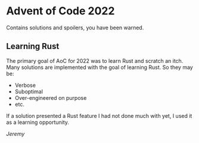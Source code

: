 # Advent of Code 2022

Contains solutions and spoilers, you have been warned. 

## Learning Rust

The primary goal of AoC for 2022 was to learn Rust and scratch an itch. Many solutions are implemented with the goal of learning Rust. So they may be:

* Verbose
* Suboptimal
* Over-engineered on purpose
* etc. 

If a solution presented a Rust feature I had not done much with yet, I used it as a learning opportunity.

_Jeremy_